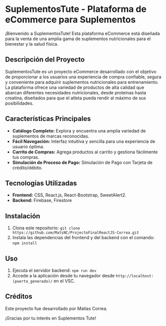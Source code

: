 # SuplementosTute - Plataforma de eCommerce para Suplementos

¡Bienvenido a SuplementosTute! Esta plataforma eCommerce está diseñada para la venta de una amplia gama de suplementos nutricionales para el bienestar y la salud física.

## Descripción del Proyecto

SuplementosTute es un proyecto eCommerce desarrollado con el objetivo de proporcionar a los usuarios una experiencia de compra confiable, segura y conveniente para adquirir suplementos nutricionales para entrenamiento. La plataforma ofrece una variedad de productos de alta calidad que abarcan diferentes necesidades nutricionales, desde proteínas hasta creatina, diseñados para que el atleta pueda rendir al máximo de sus posibilidades.

## Características Principales

- **Catálogo Completo:** Explora y encuentra una amplia variedad de suplementos de marcas reconocidas.
- **Fácil Navegación:** Interfaz intuitiva y sencilla para una experiencia de usuario óptima.
- **Carrito de Compras:** Agrega productos al carrito y gestiona fácilmente tus compras.
- **Simulación de Proceso de Pago:** Simulación de Pago con Tarjeta de crédito/débito.

## Tecnologías Utilizadas

- **Frontend:** CSS, React.js, React-Bootstrap, SweetAlert2.
- **Backend:** Firebase, Firestore

## Instalación

1. Clona este repositorio: `git clone https://github.com/MatsNC/ProjectoFinalReactJS-Correa.git`
2. Instala las dependencias del frontend y del backend con el comando: `npm install`

## Uso

1. Ejecuta el servidor backend: `npm run dev`
2. Accede a la aplicación desde tu navegador desde `http://localhost:(puerto_generado)/` en el VSC.

## Créditos

Este proyecto fue desarrollado por Matías Correa.

¡Gracias por tu interés en Suplementos Tute!
